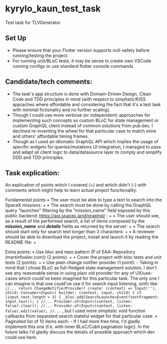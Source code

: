 # kyrylo_kaun_test_task

Test task for TLVGenerator

## Set Up 

- Please ensure that your Flutter version supports null-safety before running/testing the project.
- For running unit/BLoC tests, it may be sense to create own VSCode running configs or use standard flutter console commands

## Candidate/tech comments:

- The task's app structure is done with Domain-Driven Design, Clean Code and TDD principles in mind (with respect to simplistic/KISS appraches where affordable and considering the fact that it's a test task with minimal fictionality and no further scaling).
- Though I could use more verbose (or independent) approaches for implementing such concepts as custom BLoC for state management or custom GraphQL client instead of common solutions from pub.dev, I declined re-inventing the wheel for that particular case to match mine and others' affordable timing frames.
- Though as I used an idiomatic GraphQL API which implies the usage of specific widgets for queries/mutations UI integration, I managed to pass and adapt all client logic to data/datasource layer to comply and simplify DDD and TDD principles.

## Task explication:

An explication of points which I covered (+) and which didn't (-) with comments which might help to learn actual project functionality.

Fundamental points
	•	The user must be able to type a text to search into the SpaceX missions: +
	•	The search must be done by calling the GraphQL query "launches" filtering by the “mission_name” field exposed by this public backend: https://api.spacex.land/graphql/ : +
	•	The user should see, as a result of the performed search, a list of items composed by the ***mission_name*** and ***details*** fields as returned by the server: +
	•	The search should start only for search text longer than 3 characters: +
	•	A reviewer should be able to download the project, install and launch it by reading the README file: +

Extra points:
	•	Use bloc and repo pattern (P of EAA: Repository (martinfowler.com)) (2 points): +
	•	Cover the project with bloc tests and unit tests (2 points): +
	•	Use plain change notifier provider (1 point): - 
    Taking in mind that I chose BLoC as full-fledged state management solution, I don't see any reasonable sense in using plain old provider for any of UX/use-cases which could've been imagined for this particular task.
    The only one I can imagine is that one could've use it for search input listening, smth like:
    ```
    //...
    return ChangeNotifierProvider(
        create: (context) => Input(''),
        child: Consumer<Input>(
            builder: (context, input, child) {
            if (input.text.length > 3) {
                _bloc.add(SearchLaunchesEvent(textFragment: input.text));
            }
    //...
    Provider.of<Input>(context, listen: false).clear();
    //...
    Provider.of<Input>(context, listen: false).edit(value);
    //...
    ```
    , but I used more simplistic void function callbacks from separated search stateful widget for that particular case.
	•	Paginated list of 10 items each: - 
    If I had more free time, I'd gladly implement this one (f.e. with inner BLoC/Cubit pagination logic). In the future talks I'd gladly discuss the details of possible approach which dev could use here.